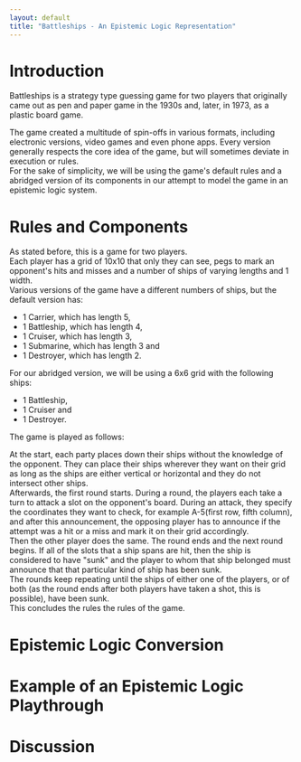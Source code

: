 ```yaml
---
layout: default
title: "Battleships - An Epistemic Logic Representation"
---
```


# Introduction

Battleships is a strategy type guessing game for two players that originally came out as pen and paper game in the 1930s and, later, in 1973, as a plastic board game.

The game created a multitude of spin-offs in various formats, including electronic versions, video games and even phone apps. Every version generally respects the core idea of the game, but will sometimes deviate in execution or rules.<br />
For the sake of simplicity, we will be using the game's default rules and a abridged version of its components in our attempt to model the game in an epistemic logic system.

# Rules and Components

As stated before, this is a game for two players.<br />
Each player has a grid of 10x10 that only they can see, pegs to mark an opponent's hits and misses and a number of ships of varying lengths and 1 width.<br />
Various versions of the game have a different numbers of ships, but the default version has:
*   1 Carrier, which has length 5, 
*   1 Battleship, which has length 4, 
*   1 Cruiser, which has length 3, 
*   1 Submarine, which has length 3 and 
*   1 Destroyer, which has length 2. 

For our abridged version, we will be using a 6x6 grid with the following ships:
*   1 Battleship, 
*   1 Cruiser and 
*   1 Destroyer.

The game is played as follows:

At the start, each party places down their ships without the knowledge of the opponent. They can place their ships wherever they want on their grid as long as the ships are either vertical or horizontal and they do not intersect other ships.<br />
Afterwards, the first round starts. During a round, the players each take a turn to attack a slot on the opponent's board. During an attack, they specify the coordinates they want to check, for example A-5(first row, fifth column), and after this announcement, the opposing player has to announce if the attempt was a hit or a miss and mark it on their grid accordingly.<br />
Then the other player does the same. The round ends and the next round begins. If all of the slots that a ship spans are hit, then the ship is considered to have "sunk" and the player to whom that ship belonged must announce that that particular kind of ship has been sunk.<br />
The rounds keep repeating until the ships of either one of the players, or of both (as the round ends after both players have taken a shot, this is possible), have been sunk.<br />
This concludes the rules the rules of the game.

# Epistemic Logic Conversion

# Example of an Epistemic Logic Playthrough

# Discussion





